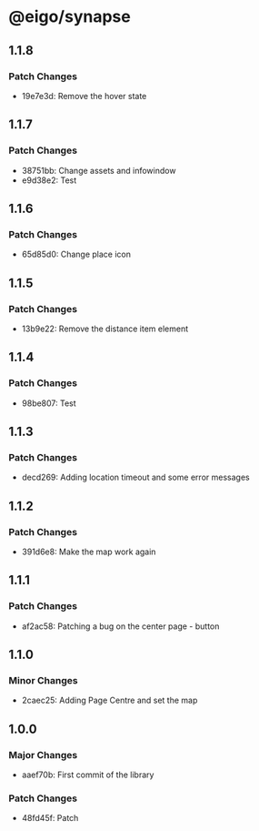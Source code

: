 # @eigo/synapse

## 1.1.8

### Patch Changes

- 19e7e3d: Remove the hover state

## 1.1.7

### Patch Changes

- 38751bb: Change assets and infowindow
- e9d38e2: Test

## 1.1.6

### Patch Changes

- 65d85d0: Change place icon

## 1.1.5

### Patch Changes

- 13b9e22: Remove the distance item element

## 1.1.4

### Patch Changes

- 98be807: Test

## 1.1.3

### Patch Changes

- decd269: Adding location timeout and some error messages

## 1.1.2

### Patch Changes

- 391d6e8: Make the map work again

## 1.1.1

### Patch Changes

- af2ac58: Patching a bug on the center page - button

## 1.1.0

### Minor Changes

- 2caec25: Adding Page Centre and set the map

## 1.0.0

### Major Changes

- aaef70b: First commit of the library

### Patch Changes

- 48fd45f: Patch
